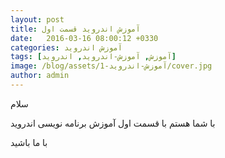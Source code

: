 ```yaml
---
layout: post
title: آموزش اندروید قسمت اول
date:   2016-03-16 08:00:12 +0330
categories: آموزش اندروید
tags: [آموزش, آموزش-اندروید, اندروید]
image: /blog/assets/آموزش-اندروید-1/cover.jpg
author: admin
---
```


سلام

با شما هستم با قسمت اول آموزش برنامه نویسی اندروید

با ما باشید